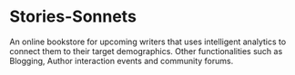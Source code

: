 # Stories-Sonnets
An online bookstore for upcoming writers that uses intelligent analytics to connect them to their target demographics. Other functionalities such as Blogging, Author interaction events and community forums.
